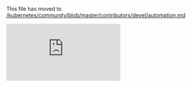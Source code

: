 This file has moved to [/kubernetes/community/blob/master/contributors/devel/automation.md](https://github.com/kubernetes/community/blob/master/contributors/devel/automation.md)


<!-- BEGIN MUNGE: GENERATED_ANALYTICS -->
[![Analytics](https://kubernetes-site.appspot.com/UA-36037335-10/GitHub/docs/devel/automation.md?pixel)]()
<!-- END MUNGE: GENERATED_ANALYTICS -->
